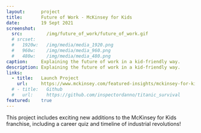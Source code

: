 ```yaml
---
layout:      project
title:       Future of Work - McKinsey for Kids
date:        19 Sept 2021
screenshot:
  src:         /img/future_of_work/future_of_work.gif
  # srcset:
  #   1920w:   /img/media/media_1920.png
  #   960w:    /img/media/media_960.png
  #   480w:    /img/media/media_480.png
caption:     Explaining the future of work in a kid-friendly way.
description: Explaining the future of work in a kid-friendly way.
links:
  - title:   Launch Project
    url:     https://www.mckinsey.com/featured-insights/mckinsey-for-kids/i-robot-what-technology-shifts-mean-for-tomorrows-jobs
  # - title:   Github
  #   url:     https://github.com/inspectordanno/titanic_survival
featured:    true
---
```

This project includes exciting new additions to the McKinsey for Kids franchise, including a career quiz and timeline of industrial revolutions!